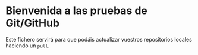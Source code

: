 # Bienvenida a las pruebas de Git/GitHub

Este fichero servirá para que podáis actualizar vuestros repositorios locales haciendo un `pull`.



